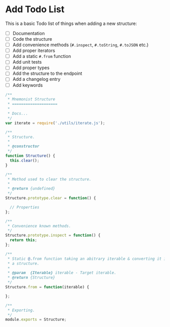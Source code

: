 # Add Todo List

This is a basic Todo list of things when adding a new structure:

* [ ] Documentation
* [ ] Code the structure
* [ ] Add convenience methods (`#.inspect`, `#.toString`, `#.toJSON` etc.)
* [ ] Add proper iterators
* [ ] Add a static `#.from` function
* [ ] Add unit tests
* [ ] Add proper types
* [ ] Add the structure to the endpoint
* [ ] Add a changelog entry
* [ ] Add keywords

```js
/**
 * Mnemonist Structure
 * ====================
 *
 * Docs...
 */
var iterate = require('./utils/iterate.js');

/**
 * Structure.
 *
 * @constructor
 */
function Structure() {
  this.clear();
}

/**
 * Method used to clear the structure.
 *
 * @return {undefined}
 */
Structure.prototype.clear = function() {

  // Properties
};

/**
 * Convenience known methods.
 */
Structure.prototype.inspect = function() {
  return this;
};

/**
 * Static @.from function taking an abitrary iterable & converting it into
 * a structure.
 *
 * @param  {Iterable} iterable - Target iterable.
 * @return {Structure}
 */
Structure.from = function(iterable) {

};

/**
 * Exporting.
 */
module.exports = Structure;
```
